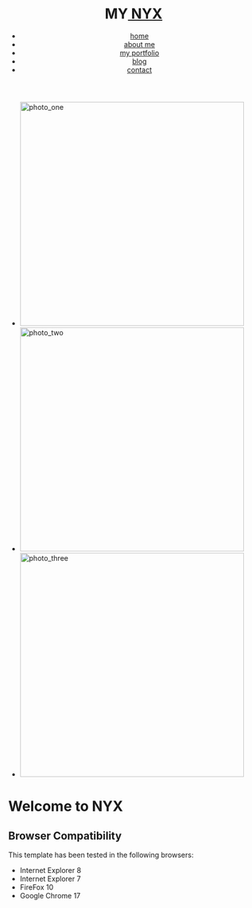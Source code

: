 <html>

<head>
  <title>Nyx WORK</title>
  <link rel="stylesheet" type="text/css" href="style.css" />
</head>

<body>
  <div id="main">
    <header>
      <div id="logo"><h1>MY<a href="#"> NYX</a></h1></div>
      <nav>
        <ul>
          <li class="current"><a href="index.html">home</a></li>
          <li><a href="about.html">about me</a></li>
          <li><a href="portfolio.html">my portfolio</a></li>
          <li><a href="blog.html">blog</a></li>
          <li><a href="contact.html">contact</a></li>
        </ul>
      </nav>
    </header>
    <div id="site_content">
      <div id="sidebar_container">
        <div class="gallery">
          <ul class="images">
            <li class="show"><img width="450" height="450" src="images/1.jpg" alt="photo_one" /></li>
            <li><img width="450" height="450" src="images/2.jpg" alt="photo_two" /></li>
            <li><img width="450" height="450" src="images/3.jpg" alt="photo_three" /></li>
          </ul>
        </div>
      </div>
      <div id="content">
        <h1>Welcome to NYX</h1>
        <p></p>
        <p></p>
        <h2>Browser Compatibility</h2>
        <p>This template has been tested in the following browsers:</p>
        <ul>
          <li>Internet Explorer 8</li>
          <li>Internet Explorer 7</li>
          <li>FireFox 10</li>
          <li>Google Chrome 17</li>
        </ul>
      </div>
    </div>
    <footer>
      <p></p>
      <p></p>
    </footer>
  </div>
 </body>
</html>
